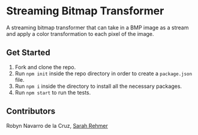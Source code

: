 # Streaming Bitmap Transformer

A streaming bitmap transformer that can take in a BMP image as a stream and apply a color transformation to each pixel of the image.

## Get Started
1. Fork and clone the repo.
1. Run `npm init` inside the repo directory in order to create a `package.json` file. 
1. Run `npm i` inside the directory to install all the necessary packages.
1. Run `npm start` to run the tests.

## Contributors
Robyn Navarro de la Cruz,
[Sarah Rehmer](https://github.com/Rehmsy)

